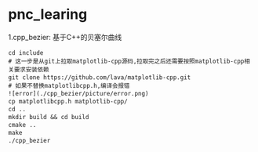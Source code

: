# pnc_learing

1.cpp_bezier: 基于C++的贝塞尔曲线

    cd include    
    # 这一步是从git上拉取matplotlib-cpp源码,拉取完之后还需要按照matplotlib-cpp相关要求安装依赖
    git clone https://github.com/lava/matplotlib-cpp.git
    # 如果不替换matplotlibcpp.h,编译会报错
    ![error](./cpp_bezier/picture/error.png)
    cp matplotlibcpp.h matplotlib-cpp/
    cd ..
    mkdir build && cd build
    cmake ..
    make
    ./cpp_bezier
